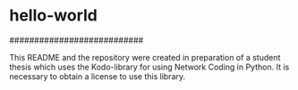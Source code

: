 # hello-world
###########################


This README and the repository were created in preparation of a student thesis which uses the Kodo-library for using Network Coding in Python. It is necessary to obtain a license to use this library.
